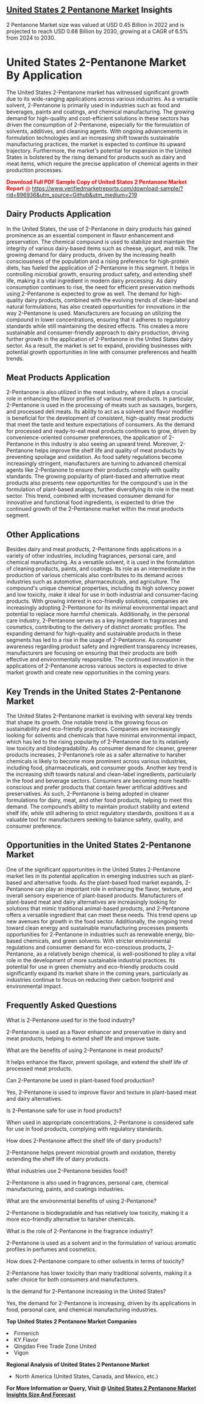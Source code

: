 <h2><a href="https://www.verifiedmarketreports.com/download-sample/?rid=896936&amp;utm_source=Github&amp;utm_medium=219" target="_blank">United States 2 Pentanone Market</a> Insights</h2><p>2 Pentanone Market size was valued at USD 0.45 Billion in 2022 and is projected to reach USD 0.68 Billion by 2030, growing at a CAGR of 6.5% from 2024 to 2030.</p><p><h1>United States 2-Pentanone Market By Application</h1> <p>The United States 2-Pentanone market has witnessed significant growth due to its wide-ranging applications across various industries. As a versatile solvent, 2-Pentanone is primarily used in industries such as food and beverages, paints and coatings, and chemical manufacturing. The growing demand for high-quality and cost-efficient solutions in these sectors has driven the consumption of 2-Pentanone, especially for the formulation of solvents, additives, and cleaning agents. With ongoing advancements in formulation technologies and an increasing shift towards sustainable manufacturing practices, the market is expected to continue its upward trajectory. Furthermore, the market's potential for expansion in the United States is bolstered by the rising demand for products such as dairy and meat items, which require the precise application of chemical agents in their production processes. <p><span class=""><span style="color: #ff0000;"><strong>Download Full PDF Sample Copy of United States 2 Pentanone Market Report</strong> @ </span><a href="https://www.verifiedmarketreports.com/download-sample/?rid=896936&amp;utm_source=Github&amp;utm_medium=219" target="_blank">https://www.verifiedmarketreports.com/download-sample/?rid=896936&amp;utm_source=Github&amp;utm_medium=219</a></span></p></p> <h2>Dairy Products Application</h2> <p>In the United States, the use of 2-Pentanone in dairy products has gained prominence as an essential component in flavor enhancement and preservation. The chemical compound is used to stabilize and maintain the integrity of various dairy-based items such as cheese, yogurt, and milk. The growing demand for dairy products, driven by the increasing health consciousness of the population and a rising preference for high-protein diets, has fueled the application of 2-Pentanone in this segment. It helps in controlling microbial growth, ensuring product safety, and extending shelf life, making it a vital ingredient in modern dairy processing. As dairy consumption continues to rise, the need for efficient preservation methods using 2-Pentanone is expected to grow as well. The demand for high-quality dairy products, combined with the evolving trends of clean-label and natural formulations, has also created opportunities for innovations in the way 2-Pentanone is used. Manufacturers are focusing on utilizing the compound in lower concentrations, ensuring that it adheres to regulatory standards while still maintaining the desired effects. This creates a more sustainable and consumer-friendly approach to dairy production, driving further growth in the application of 2-Pentanone in the United States dairy sector. As a result, the market is set to expand, providing businesses with potential growth opportunities in line with consumer preferences and health trends. <h2>Meat Products Application</h2> <p>2-Pentanone is also utilized in the meat industry, where it plays a crucial role in enhancing the flavor profiles of various meat products. In particular, 2-Pentanone is used in the processing of meats such as sausages, burgers, and processed deli meats. Its ability to act as a solvent and flavor modifier is beneficial for the development of consistent, high-quality meat products that meet the taste and texture expectations of consumers. As the demand for processed and ready-to-eat meat products continues to grow, driven by convenience-oriented consumer preferences, the application of 2-Pentanone in this industry is also seeing an upward trend. Moreover, 2-Pentanone helps improve the shelf life and quality of meat products by preventing spoilage and oxidation. As food safety regulations become increasingly stringent, manufacturers are turning to advanced chemical agents like 2-Pentanone to ensure their products comply with quality standards. The growing popularity of plant-based and alternative meat products also presents new opportunities for the compound's use in the formulation of plant-based analogs, further diversifying its role in the meat sector. This trend, combined with increased consumer demand for innovative and functional food ingredients, is expected to drive the continued growth of the 2-Pentanone market within the meat products segment. <h2>Other Applications</h2> <p>Besides dairy and meat products, 2-Pentanone finds applications in a variety of other industries, including fragrances, personal care, and chemical manufacturing. As a versatile solvent, it is used in the formulation of cleaning products, paints, and coatings. Its role as an intermediate in the production of various chemicals also contributes to its demand across industries such as automotive, pharmaceuticals, and agriculture. The compound's unique chemical properties, including its high solvency power and low toxicity, make it ideal for use in both industrial and consumer-facing products. With growing interest in eco-friendly solutions, companies are increasingly adopting 2-Pentanone for its minimal environmental impact and potential to replace more harmful chemicals. Additionally, in the personal care industry, 2-Pentanone serves as a key ingredient in fragrances and cosmetics, contributing to the delivery of distinct aromatic profiles. The expanding demand for high-quality and sustainable products in these segments has led to a rise in the usage of 2-Pentanone. As consumer awareness regarding product safety and ingredient transparency increases, manufacturers are focusing on ensuring that their products are both effective and environmentally responsible. The continued innovation in the applications of 2-Pentanone across various sectors is expected to drive market growth and create new opportunities in the coming years. <h2>Key Trends in the United States 2-Pentanone Market</h2> <p>The United States 2-Pentanone market is evolving with several key trends that shape its growth. One notable trend is the growing focus on sustainability and eco-friendly practices. Companies are increasingly looking for solvents and chemicals that have minimal environmental impact, which has led to the rising popularity of 2-Pentanone due to its relatively low toxicity and biodegradability. As consumer demand for cleaner, greener products increases, 2-Pentanone’s role as a safer alternative to harsher chemicals is likely to become more prominent across various industries, including food, pharmaceuticals, and consumer goods. Another key trend is the increasing shift towards natural and clean-label ingredients, particularly in the food and beverage sectors. Consumers are becoming more health-conscious and prefer products that contain fewer artificial additives and preservatives. As such, 2-Pentanone is being adopted in cleaner formulations for dairy, meat, and other food products, helping to meet this demand. The compound’s ability to maintain product stability and extend shelf life, while still adhering to strict regulatory standards, positions it as a valuable tool for manufacturers seeking to balance safety, quality, and consumer preference. <h2>Opportunities in the United States 2-Pentanone Market</h2> <p>One of the significant opportunities in the United States 2-Pentanone market lies in its potential application in emerging industries such as plant-based and alternative foods. As the plant-based food market expands, 2-Pentanone can play an important role in enhancing the flavor, texture, and overall sensory experience of plant-based products. Manufacturers of plant-based meat and dairy alternatives are increasingly looking for solutions that mimic traditional animal-based products, and 2-Pentanone offers a versatile ingredient that can meet these needs. This trend opens up new avenues for growth in the food sector. Additionally, the ongoing trend toward clean energy and sustainable manufacturing processes presents opportunities for 2-Pentanone in industries such as renewable energy, bio-based chemicals, and green solvents. With stricter environmental regulations and consumer demand for eco-conscious products, 2-Pentanone, as a relatively benign chemical, is well-positioned to play a vital role in the development of more sustainable industrial practices. Its potential for use in green chemistry and eco-friendly products could significantly expand its market share in the coming years, particularly as industries continue to focus on reducing their carbon footprint and environmental impact. <h2>Frequently Asked Questions</h2> <p>What is 2-Pentanone used for in the food industry?</p> <p>2-Pentanone is used as a flavor enhancer and preservative in dairy and meat products, helping to extend shelf life and improve taste.</p> <p>What are the benefits of using 2-Pentanone in meat products?</p> <p>It helps enhance the flavor, prevent spoilage, and extend the shelf life of processed meat products.</p> <p>Can 2-Pentanone be used in plant-based food production?</p> <p>Yes, 2-Pentanone is used to improve flavor and texture in plant-based meat and dairy alternatives.</p> <p>Is 2-Pentanone safe for use in food products?</p> <p>When used in appropriate concentrations, 2-Pentanone is considered safe for use in food products, complying with regulatory standards.</p> <p>How does 2-Pentanone affect the shelf life of dairy products?</p> <p>2-Pentanone helps prevent microbial growth and oxidation, thereby extending the shelf life of dairy products.</p> <p>What industries use 2-Pentanone besides food?</p> <p>2-Pentanone is also used in fragrances, personal care, chemical manufacturing, paints, and coatings industries.</p> <p>What are the environmental benefits of using 2-Pentanone?</p> <p>2-Pentanone is biodegradable and has relatively low toxicity, making it a more eco-friendly alternative to harsher chemicals.</p> <p>What is the role of 2-Pentanone in the fragrance industry?</p> <p>2-Pentanone is used as a solvent and in the formulation of various aromatic profiles in perfumes and cosmetics.</p> <p>How does 2-Pentanone compare to other solvents in terms of toxicity?</p> <p>2-Pentanone has lower toxicity than many traditional solvents, making it a safer choice for both consumers and manufacturers.</p> <p>Is the demand for 2-Pentanone increasing in the United States?</p> <p>Yes, the demand for 2-Pentanone is increasing, driven by its applications in food, personal care, and chemical manufacturing industries.</p> </p><p><strong>Top United States 2 Pentanone Market Companies</strong></p><div data-test-id=""><p><li>Firmenich</li><li> KY Flavor</li><li> Qingdao Free Trade Zone United</li><li> Vigon</li></p><div><strong>Regional Analysis of&nbsp;United States 2 Pentanone Market</strong></div><ul><li dir="ltr"><p dir="ltr">North America&nbsp;(United States, Canada, and Mexico, etc.)</p></li></ul><p><strong>For More Information or Query, Visit @&nbsp;</strong><strong><a href="https://www.verifiedmarketreports.com/product/2-pentanone-market/?utm_source=Github&amp;utm_medium=219" target="_blank">United States 2 Pentanone Market Insights Size And Forecast</a></strong></p></div>
